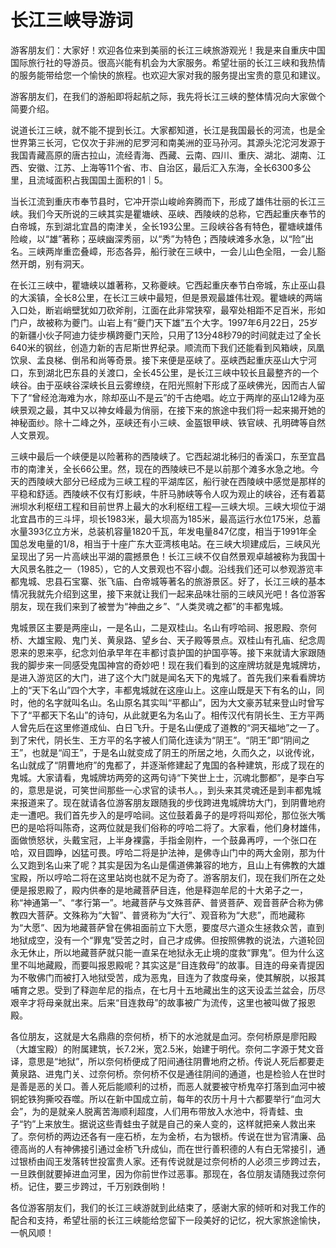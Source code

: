 # 长江三峡导游词  
游客朋友们：大家好！欢迎各位来到美丽的长江三峡旅游观光！我是来自重庆中国国际旅行社的导游员。很高兴能有机会为大家服务。希望壮丽的长江三峡和我热情的服务能带给您一个愉快的旅程。也欢迎大家对我的服务提出宝贵的意见和建议。  

游客朋友们，在我们的游船即将起航之际，我先将长江三峡的整体情况向大家做个简要介绍。  

说道长江三峡，就不能不提到长江。大家都知道，长江是我国最长的河流，也是全世界第三长河，它仅次于非洲的尼罗河和南美洲的亚马孙河。其源头沱沱河发源于我国青藏高原的唐古拉山，流经青海、西藏、云南、四川、重庆、湖北、湖南、江西、安徽、江苏、上海等11个省、市、自治区，最后汇入东海，全长6300多公里，且流域面积占我国国土面积的1｜5。  

当长江流到重庆市奉节县时，它冲开崇山峻岭奔腾而下，形成了雄伟壮丽的长江三峡。我们今天所说的三峡其实是瞿塘峡、巫峡、西陵峡的总称，它西起重庆奉节的白帝城，东到湖北宜昌的南津关，全长193公里。三段峡谷各有特色，瞿塘峡雄伟险峻，以“雄”著称；巫峡幽深秀丽，以“秀”为特色；西陵峡滩多水急，以“险”出名。三峡两岸重峦叠嶂，形态各异，船行驶在三峡中，一会儿山色全阻，一会儿豁然开朗，别有洞天。  

在长江三峡中，瞿塘峡以雄著称，又称夔峡。它西起重庆奉节白帝城，东止巫山县的大溪镇，全长8公里，在长江三峡中最短，但是景观最雄伟壮观。瞿塘峡的两端入口处，断岩峭壁犹如刀砍斧削，江面在此非常狭窄，最窄处相距不足百米，形如门户，故被称为夔门。山岩上有“夔门天下雄”五个大字。1997年6月22日，25岁的新疆小伙子阿迪力徒步横跨夔门天险，只用了13分48秒79的时间就走过了全长640米的钢丝，创造力新的吉尼斯世界纪录。顺流而下我们还能看到风箱峡，凤凰饮泉、孟良梯、倒吊和尚等奇景。接下来便是巫峡了。巫峡西起重庆巫山大宁河口，东到湖北巴东县的关渡口，全长45公里，是长江三峡中较长且最整齐的一个峡谷。由于巫峡谷深峡长且云雾缭绕，在阳光照射下形成了巫峡佛光，因而古人留下了“曾经沧海难为水，除却巫山不是云”的千古绝唱。屹立于两岸的巫山12峰为巫峡景观之最，其中又以神女峰最为俏丽，在接下来的旅途中我们将一起来揭开她的神秘面纱。除十二峰之外，巫峡还有小三峡、金盔银甲峡、铁官峡、孔明碑等自然人文景观。  

三峡中最后一个峡便是以险著称的西陵峡了。它西起湖北秭归的香溪口，东至宜昌市的南津关，全长66公里。然，现在的西陵峡已不是以前那个滩多水急之地。今天的西陵峡大部分已经成为三峡工程的平湖库区，船行驶在西陵峡中感觉是那样的平稳和舒适。西陵峡不仅有灯影峡，牛肝马肺峡等令人叹为观止的峡谷，还有着葛洲坝水利枢纽工程和目前世界上最大的水利枢纽工程—三峡大坝。三峡大坝位于湖北宜昌市的三斗坪，坝长1983米，最大坝高为185米，最高运行水位175米，总蓄水量393亿立方米，总装机容量1820千瓦，年发电量847亿度，相当于1991年全国总发电量的1/8，相当于十座广东大亚湾核电站。在三峡大坝建成后，三峡风光呈现出了另一片高峡出平湖的震撼景色！长江三峡不仅自然景观卓越被称为我国十大风景名胜之一（1985），它的人文景观也不容小觑。沿线我们还可以参观游览丰都鬼城、忠县石宝寨、张飞庙、白帝城等著名的旅游景区。好了，长江三峡的基本情况我就先介绍到这里，接下来就让我们一起来品味壮丽的三峡风光吧！各位游客朋友，现在我们来到了被誉为“神曲之乡”、“人类灵魂之都”的丰都鬼城。  

鬼城景区主要是两座山，一是名山，二是双桂山。名山有哼哈祠、报恩殿、奈何桥、大雄宝殿、鬼门关、黄泉路、望乡台、天子殿等景点。双桂山有孔庙、纪念周恩来的恩来亭，纪念刘伯承早年在丰都讨袁护国的护国亭等。接下来就请大家跟随我的脚步来一同感受鬼国神宫的奇妙吧！现在我们看到的这座牌坊就是鬼城牌坊，是进入游览区的大门，进了这个大门就是闻名天下的鬼城了。首先我们来看看牌坊上的“天下名山”四个大字，丰都鬼城就在这座山上。这座山既是天下有名的山，同时，他的名字就叫名山。名山原名其实叫“平都山”，因为大文豪苏轼来登山时曾写下了“平都天下名山”的诗句，从此就更名为名山了。相传汉代有阴长生、王方平两人曾先后在这里修道成仙、白日飞升。于是名山便成了道教的“洞天福地”之一了。到了宋代，阴长生、王方平的名字被人们简化连读为“阴王”。“阴王”即“阴间之王”，也就是“阎王”，于是名山就变成了阴王的所居之地，久而久之，以讹传讹，名山就成了“阴曹地府”的鬼都了，并逐渐修建起了鬼国的各种建筑，形成了现在的鬼城。大家请看，鬼城牌坊两旁的这两句诗“下笑世上士，沉魂北酆都”，是李白写的，意思是说，可笑世间那些一心求官的读书人。，到头来其灵魂还是到丰都鬼城来报道来了。现在就请各位游客朋友跟随我的步伐跨进鬼城牌坊大门，到阴曹地府走一遭吧。我们首先步入的是哼哈祠。这位鼓着鼻子的是哼将叫郑伦，那位张大嘴巴的是哈将叫陈奇，这两位就是我们俗称的哼哈二将了。大家看，他们身材雄伟，面做愤怒状，头戴宝冠，上半身裸露，手指金刚杵，一个鼓鼻再哼，一个张口在哈，双目圆睁，凶猛可畏。哼哈二将是护法神，是佛寺山门中的两大金刚，那为什么又跑到名山来了呢？其实是因为名山是儒道佛兼容的地方，且山上有佛教的大雄宝殿，所以哼哈二将在这里站岗也就不足为奇了。游客朋友们，现在我们所在之处便是报恩殿了，殿内供奉的是地藏菩萨目连，他是释迦牟尼的十大弟子之一，称“神通第一”、“孝行第一”。地藏菩萨与文殊菩萨、普贤菩萨、观音菩萨合称为佛教四大菩萨。文殊称为“大智”、普贤称为“大行”、观音称为“大悲”，而地藏称为“大愿”、因为地藏菩萨曾在佛祖面前立下大愿，要度尽六道众生拯救众苦，直到地狱成空，没有一个“罪鬼”受苦之时，自己才成佛。但按照佛教的说法，六道轮回永无休止，所以地藏菩萨就只能一直呆在地狱永无止境的度救“罪鬼”。但为什么这里不叫地藏殿，而要叫报恩殿呢？其实这是“目连救母”的故事。目连的母亲青提因为不敬佛门而被打入地狱受苦，成为恶鬼，目连为了救度母亲，使其解脱，以报其哺育之恩。受到了释迦牟尼的指点，在七月十五地藏出生的这天设盂兰盆会，历尽艰辛才将母亲就出来。后来“目连救母”的故事被广为流传，这里也被叫做了报恩殿。  

各位朋友，这就是大名鼎鼎的奈何桥，桥下的水池就是血河。奈何桥原是廖阳殿（大雄宝殿）的附属建筑，长7.2米，宽2.5米，始建于明代。奈何二字源于梵文音译，意思是“地狱”，所以奈何桥便成了阳间通往阴曹地府之桥。传说人死后都要走黄泉路、进鬼门关、过奈何桥。奈何桥不仅是通往阴间的通道，也是检验人在世时是善是恶的关口。善人死后能顺利的过桥，而恶人就要被守桥鬼卒打落到血河中被铜蛇铁狗撕咬吞噬。所以在新中国成立前，每年的农历十月十六都要举行“血河大会”，为的是就亲人脱离苦海顺利超度，人们用布带放入水池中，将青蛙、虫子“钓”上来放生。据说这些青蛙虫子就是自己的亲人变的，这样就把亲人救出来了。奈何桥的两边还各有一座石桥，左为金桥，右为银桥。传说在世为官清廉、品德高尚的人有神佛接引通过金桥飞升成仙，而在世行善积德的人有白无常接引，通过银桥由阎王发落转世投富贵人家。还有传说就是过奈何桥的人必须三步跨过去，一旦跌倒就要掉进血河里，因为你前世作过恶事。那现在，各位朋友请随我过奈何桥。记住，要三步跨过，千万别跌倒哟！  

各位游客朋友们，我们的长江三峡游就到此结束了，感谢大家的倾听和对我工作的配合和支持，希望壮丽的长江三峡能给您留下一段美好的记忆，祝大家旅途愉快，一帆风顺！  

<!-- Last processed: 2025-07-22 03:44:22 -->
